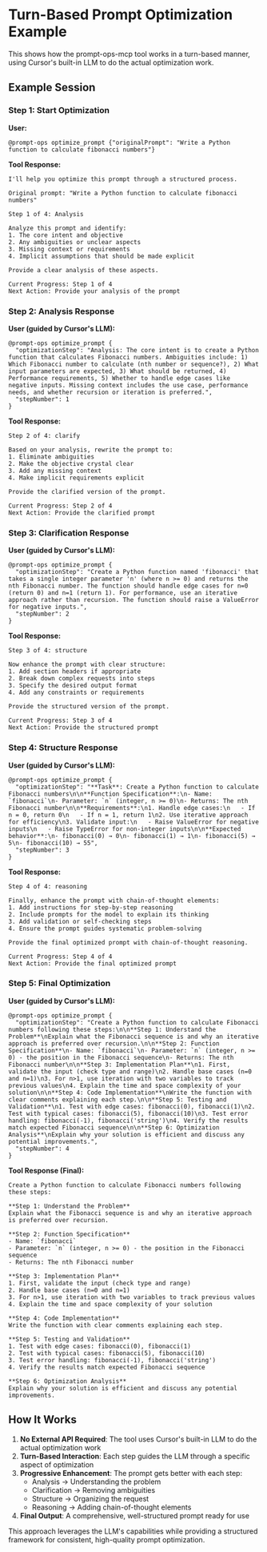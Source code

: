 # Turn-Based Prompt Optimization Example

This shows how the prompt-ops-mcp tool works in a turn-based manner, using Cursor's built-in LLM to do the actual optimization work.

## Example Session

### Step 1: Start Optimization

**User:**
```
@prompt-ops optimize_prompt {"originalPrompt": "Write a Python function to calculate fibonacci numbers"}
```

**Tool Response:**
```
I'll help you optimize this prompt through a structured process. 

Original prompt: "Write a Python function to calculate fibonacci numbers"

Step 1 of 4: Analysis

Analyze this prompt and identify:
1. The core intent and objective
2. Any ambiguities or unclear aspects
3. Missing context or requirements
4. Implicit assumptions that should be made explicit

Provide a clear analysis of these aspects.

Current Progress: Step 1 of 4
Next Action: Provide your analysis of the prompt
```

### Step 2: Analysis Response

**User (guided by Cursor's LLM):**
```
@prompt-ops optimize_prompt {
  "optimizationStep": "Analysis: The core intent is to create a Python function that calculates Fibonacci numbers. Ambiguities include: 1) Which Fibonacci number to calculate (nth number or sequence?), 2) What input parameters are expected, 3) What should be returned, 4) Performance requirements, 5) Whether to handle edge cases like negative inputs. Missing context includes the use case, performance needs, and whether recursion or iteration is preferred.",
  "stepNumber": 1
}
```

**Tool Response:**
```
Step 2 of 4: clarify

Based on your analysis, rewrite the prompt to:
1. Eliminate ambiguities
2. Make the objective crystal clear
3. Add any missing context
4. Make implicit requirements explicit

Provide the clarified version of the prompt.

Current Progress: Step 2 of 4
Next Action: Provide the clarified prompt
```

### Step 3: Clarification Response

**User (guided by Cursor's LLM):**
```
@prompt-ops optimize_prompt {
  "optimizationStep": "Create a Python function named 'fibonacci' that takes a single integer parameter 'n' (where n >= 0) and returns the nth Fibonacci number. The function should handle edge cases for n=0 (return 0) and n=1 (return 1). For performance, use an iterative approach rather than recursion. The function should raise a ValueError for negative inputs.",
  "stepNumber": 2
}
```

**Tool Response:**
```
Step 3 of 4: structure

Now enhance the prompt with clear structure:
1. Add section headers if appropriate
2. Break down complex requests into steps
3. Specify the desired output format
4. Add any constraints or requirements

Provide the structured version of the prompt.

Current Progress: Step 3 of 4
Next Action: Provide the structured prompt
```

### Step 4: Structure Response

**User (guided by Cursor's LLM):**
```
@prompt-ops optimize_prompt {
  "optimizationStep": "**Task**: Create a Python function to calculate Fibonacci numbers\n\n**Function Specification**:\n- Name: `fibonacci`\n- Parameter: `n` (integer, n >= 0)\n- Returns: The nth Fibonacci number\n\n**Requirements**:\n1. Handle edge cases:\n   - If n = 0, return 0\n   - If n = 1, return 1\n2. Use iterative approach for efficiency\n3. Validate input:\n   - Raise ValueError for negative inputs\n   - Raise TypeError for non-integer inputs\n\n**Expected behavior**:\n- fibonacci(0) → 0\n- fibonacci(1) → 1\n- fibonacci(5) → 5\n- fibonacci(10) → 55",
  "stepNumber": 3
}
```

**Tool Response:**
```
Step 4 of 4: reasoning

Finally, enhance the prompt with chain-of-thought elements:
1. Add instructions for step-by-step reasoning
2. Include prompts for the model to explain its thinking
3. Add validation or self-checking steps
4. Ensure the prompt guides systematic problem-solving

Provide the final optimized prompt with chain-of-thought reasoning.

Current Progress: Step 4 of 4
Next Action: Provide the final optimized prompt
```

### Step 5: Final Optimization

**User (guided by Cursor's LLM):**
```
@prompt-ops optimize_prompt {
  "optimizationStep": "Create a Python function to calculate Fibonacci numbers following these steps:\n\n**Step 1: Understand the Problem**\nExplain what the Fibonacci sequence is and why an iterative approach is preferred over recursion.\n\n**Step 2: Function Specification**\n- Name: `fibonacci`\n- Parameter: `n` (integer, n >= 0) - the position in the Fibonacci sequence\n- Returns: The nth Fibonacci number\n\n**Step 3: Implementation Plan**\n1. First, validate the input (check type and range)\n2. Handle base cases (n=0 and n=1)\n3. For n>1, use iteration with two variables to track previous values\n4. Explain the time and space complexity of your solution\n\n**Step 4: Code Implementation**\nWrite the function with clear comments explaining each step.\n\n**Step 5: Testing and Validation**\n1. Test with edge cases: fibonacci(0), fibonacci(1)\n2. Test with typical cases: fibonacci(5), fibonacci(10)\n3. Test error handling: fibonacci(-1), fibonacci('string')\n4. Verify the results match expected Fibonacci sequence\n\n**Step 6: Optimization Analysis**\nExplain why your solution is efficient and discuss any potential improvements.",
  "stepNumber": 4
}
```

**Tool Response (Final):**
```
Create a Python function to calculate Fibonacci numbers following these steps:

**Step 1: Understand the Problem**
Explain what the Fibonacci sequence is and why an iterative approach is preferred over recursion.

**Step 2: Function Specification**
- Name: `fibonacci`
- Parameter: `n` (integer, n >= 0) - the position in the Fibonacci sequence
- Returns: The nth Fibonacci number

**Step 3: Implementation Plan**
1. First, validate the input (check type and range)
2. Handle base cases (n=0 and n=1)
3. For n>1, use iteration with two variables to track previous values
4. Explain the time and space complexity of your solution

**Step 4: Code Implementation**
Write the function with clear comments explaining each step.

**Step 5: Testing and Validation**
1. Test with edge cases: fibonacci(0), fibonacci(1)
2. Test with typical cases: fibonacci(5), fibonacci(10)
3. Test error handling: fibonacci(-1), fibonacci('string')
4. Verify the results match expected Fibonacci sequence

**Step 6: Optimization Analysis**
Explain why your solution is efficient and discuss any potential improvements.
```

## How It Works

1. **No External API Required**: The tool uses Cursor's built-in LLM to do the actual optimization work
2. **Turn-Based Interaction**: Each step guides the LLM through a specific aspect of optimization
3. **Progressive Enhancement**: The prompt gets better with each step:
   - Analysis → Understanding the problem
   - Clarification → Removing ambiguities
   - Structure → Organizing the request
   - Reasoning → Adding chain-of-thought elements
4. **Final Output**: A comprehensive, well-structured prompt ready for use

This approach leverages the LLM's capabilities while providing a structured framework for consistent, high-quality prompt optimization. 